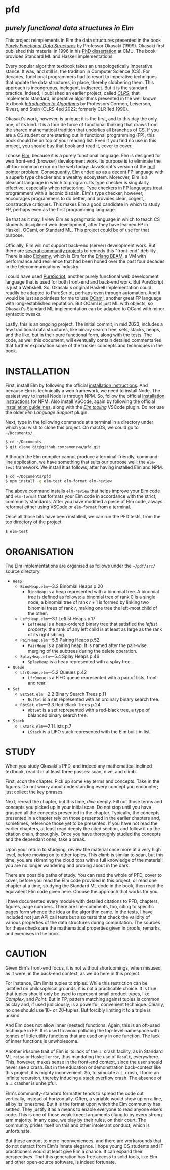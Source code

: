 # pfd
## *purely functional data structures in Elm*

This project reimplements in Elm the data structures presented in the book [*Purely Functional Data Structures*](https://www.amazon.com/Purely-Functional-Data-Structures-Okasaki/dp/0521663504) by Professor Okasaki (1999). Okasaki first published this material in 1996 in his [PhD dissertation](https://www.cs.cmu.edu/~rwh/students/okasaki.pdf) at CMU. The book provides Standard ML and Haskell implementations.

Every popular algorithm textbook takes an unapologetically imperative stance. It was, and still is, the tradition in Computer Science (CS). For decades, functional programmers had to resort to imperative techniques that update the data structures, in place, thereby clobbering them. This approach is incongruous, inelegant, indiscreet. But it is the standard practice. Indeed, I published an earlier project, called [*CLRS*](https://github.com/amenzwa/clrs), that implements standard, imperative algorithms presented in the well known textbook [*Introduction to Algorithms*](https://www.amazon.com/Introduction-Algorithms-fourth-Thomas-Cormen/dp/026204630X) by Professors Cormen, Leiserson, Rivest, and Stein (CLRS 4ed 2022; formerly CLR 1ed 1990).

Okasaki's work, however, is unique; it is the first, and to this day the only one, of its kind. It is a tour de force of functional thinking that draws from the shared mathematical tradition that underlies all branches of CS. If you are a CS student or are starting out in functional programming (FP), this book should be on top of your reading list. Even if you find no use in this project, you should buy that book and read it, cover to cover.

I chose [Elm](https://elm-lang.org), because it is a purely functional language. Elm is designed for web front-end (browser) development work. Its purpose is to eliminate the all-too-common error on the web today: JavaScript's version of the [null pointer](https://en.wikipedia.org/wiki/Null_pointer) problem. Consequently, Elm ended up as a decent FP language with a superb type checker and a wealthy ecosystem. Moreover, Elm is a pleasant language in which to program. Its type checker is singularly effective, especially when refactoring. Type checkers in FP languages treat programmers with a laconic disdain. Elm's type checker, however, encourages programmers to do better, and provides clear, cogent, constructive critiques. This makes Elm a good candidate in which to study FP, perhaps even as the first programming language.

Be that as it may, I view Elm as a pragmatic language in which to teach CS students disciplined web development, after they have learned FP in Haskell, OCaml, or Standard ML. This project could be of use for that purpose.

Officially, Elm will not support back-end (server) development work. But there are [several community projects](https://discourse.elm-lang.org/t/how-to-write-backend-in-elm/4419) to remedy this "front-end" debility. There is also [Elchemy](https://wende.github.io/elchemy/), which is Elm for the [Erlang BEAM](https://www.erlang.org/blog/a-brief-beam-primer/), a VM with performance and resilience that had been honed over the past four decades in the telecommunications industry.

I could have used [PureScript](https://www.purescript.org), another purely functional web development language that is used for both front-end and back-end work. But PureScript is just a Webskell. So, Okasaki's original Haskell implementation could readily be adapted to PureScript, perhaps even through automation. And it would be just as pointless for me to use [OCaml](https://ocaml.org), another great FP language with long-established reputation. But OCaml is just ML with objects, so Okasaki's Standard ML implementation can be adapted to OCaml with minor syntactic tweaks.

Lastly, this is an ongoing project. The initial commit, in mid 2023, includes a few traditional data structures, like binary search tree, sets, stacks, heaps, and the like, but in their pure functional form, along with the tests. The code, as well this document, will eventually contain detailed commentaries that further explanation some of the trickier concepts and techniques in the book.

# INSTALLATION

First, install Elm by following the official [installation instructions](https://guide.elm-lang.org/install/elm.html). And because Elm is technically a web framework, we need to install Node. The easiest way to install Node is through NPM. So, follow the official [installation instructions](https://docs.npmjs.com/downloading-and-installing-node-js-and-npm) for NPM. Also install VSCode, again by following the official [installation guidelines](https://code.visualstudio.com/docs/setup/setup-overview), along with the [*Elm tooling*](https://marketplace.visualstudio.com/items?itemName=Elmtooling.elm-ls-vscode) VSCode plugin. Do not use the older *Elm Language Support* plugin.

Next, type in the following commands at a terminal in a directory under which you wish to clone this project. On macOS, we could go to `~/Documents/`.

```bash
$ cd ~/Documents
$ git clone git@github.com:amenzwa/pfd.git
```

Although the Elm compiler cannot produce a terminal-friendly, command-line application, we have something that suits our purpose well: the `elm-test` framework. We install it as follows, after having installed Elm and NPM.

```bash
$ cd ~/Documents/pfd
$ npm install -g elm-test elm-format elm-review
```

The above command installs `elm-review` that helps improve your Elm code and `elm-format` that formats your Elm code in accordance with the strict, community standards. After you have modified a piece of Elm code, always reformat either using VSCode or `elm-format` from a terminal.

Once all those bits have been installed, we can run the PFD tests, from the top directory of the project.

```bash
$ elm-test
```

# ORGANISATION

The Elm implementations are organised as follows under the `~/pdf/src/` source directory:

- `Heap`
  - `BinoHeap.elm`—3.2 Binomial Heaps p.20
    - `BinoHeap` is a heap represented with a binomial tree. A binomial tree is defined as follows: a binomial tree of rank $0$ is a single node; a binomial tree of rank $r + 1$ is formed by linking two binomial trees of rank $r$, making one tree the left-most child of the other.
  - `LeftHeap.elm`—3.1 Leftist Heaps p.17
    - `LeftHeap` is a heap-ordered binary tree that satisfied the *leftist property*: the rank of any left child is at least as large as the rank of its right sibling.
  - `PairHeap.elm`—5.5 Pairing Heaps p.52
    - `PairHeap` is a pairing heap. It is named after the pair-wise merging of the subtrees during the delete operation.
  - `SplayHeap.elm`—5.4 Splay Heaps p.46
    - `SplayHeap` is a heap represented with a splay tree.
- `Queue`
  - `LfrQueue.elm`—5.2 Queues p.42
    - `LfrQueue` is a FIFO queue represented with a pair of lists, front and rear.
- `Set`
  - `BstSet.elm`—2.2 Binary Search Trees p.11
    - `BstSet` is a set represented with an ordinary binary search tree.
  - `RbtSet.elm`—3.3 Red-Black Trees p.24
    - `RbtSet` is a set represented with a red-black tree, a type of balanced binary search tree.
- `Stack`
  - `LStack.elm`—2.1 Lists p.7
    - `LStack` is a LIFO stack represented with the Elm built-in list.

# STUDY

When you study Okasaki's PFD, and indeed any mathematical inclined textbook, read it in at least three passes: scan, dive, and climb.

First, *scan* the chapter. Pick up some key terms and concepts. Take in the figures. Do not worry about understanding every concept you encounter; just collect the key phrases.

Next, reread the chapter, but this time, *dive* deeply. Fill out those terms and concepts you picked up in your initial scan. Do not stop until you have grasped all the concepts presented in the chapter. Typically, the concepts presented in a chapter rely on those presented in the earlier chapters and, sometimes, reference those yet to be presented. If you have not read the earlier chapters, at least read deeply the cited section, and follow it up the citation chain, thoroughly. Once you have thoroughly studied the concepts and the dependant ones, take a break.

Upon your return to studying, review the material once more at a very high level, before moving on to other topics. This *climb* is similar to scan, but this time, you are skimming the cloud tops with a full knowledge of the material; you are no longer wandering and probing about in the dark.

There are possible paths of study. You can read the whole of PFD, cover to cover, before you read the Elm code provided in this project, or read one chapter at a time, studying the Standard ML code in the book, then read the equivalent Elm code given here. Choose the approach that works for you.

I have documented every module with detailed citations to PFD, chapters, figures, page numbers. There are line-comments, too, citing to specific pages form whence the idea or the algorithm came. In the tests, I have included not just API call tests but also tests that check the validity of various properties of the data structures during computation. The sources for these checks are the mathematical properties given in proofs, remarks, and exercises in the book.

# CAUTION

Given Elm's front-end focus, it is not without shortcomings, when misused, as it were, in the back-end context, as we do here in this project.

For instance, Elm limits tuples to triples. While this restriction can be justified on philosophical grounds, it is not a practicable choice. It is true that tuples should only be used to represent small product types, like *Complex*, and *Point*. But in FP, pattern matching against tuples is common as clay and, if used judiciously, is a powerful, convenient technique. Clearly, no one should use 10- or 20-tuples. But forcibly limiting it to a triple is unkind.

And Elm does not allow inner (nested) functions. Again, this is an oft-used technique in FP. It is used to avoid polluting the top-level namespace with tonnes of little utility functions that are used only in one function. The lack of inner functions is unwholesome.

Another irksome trait of Elm is its lack of the $\bot$ crash facility, as in Standard ML `raise` or Haskell `error`, thus mandating the use of `Result`, everywhere. This, however, makes sense in the front-end context, since the user should never see a crash. But in the education or demonstration back-context like this project, it is mighty inconvenient. So, to simulate a $\bot$ crash, I force an infinite recursion, thereby inducing a [stack overflow](https://en.wikipedia.org/wiki/Stack_overflow) crash. The absence of a $\bot$ crasher is unhelpful.

Elm's community-standard formatter tends to spread the code out vertically, instead of horizontally. Often, a variable would show up on a line, all by its lonesome. But it is the format upon which the Elm community has settled. They justify it as a means to enable everyone to read anyone else's code. This is one of those weak-kneed arguments clung to by every strong-arm majority. In any case, we play by their rules, on their court. The community prides itself on this and other intolerant conduct, which is unfortunate.

But these amount to mere inconveniences, and there are workarounds that do not detract from Elm's innate elegance. I hope young CS students and IT practitioners would at least give Elm a chance. It can expand their perspectives. That this generation has free access to solid tools, like Elm and other open-source software, is indeed fortunate.
